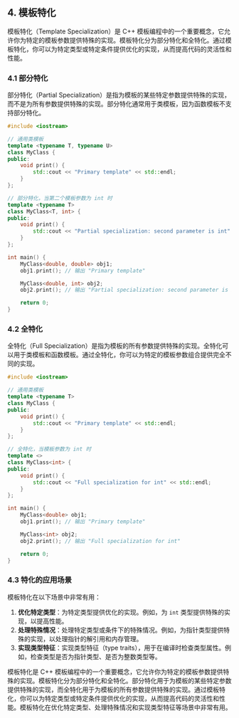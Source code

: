## 4. 模板特化

模板特化（Template Specialization）是 C++ 模板编程中的一个重要概念，它允许你为特定的模板参数提供特殊的实现。模板特化分为部分特化和全特化。通过模板特化，你可以为特定类型或特定条件提供优化的实现，从而提高代码的灵活性和性能。

### 4.1 部分特化

部分特化（Partial Specialization）是指为模板的某些特定参数提供特殊的实现，而不是为所有参数提供特殊的实现。部分特化通常用于类模板，因为函数模板不支持部分特化。

```cpp
#include <iostream>

// 通用类模板
template <typename T, typename U>
class MyClass {
public:
    void print() {
        std::cout << "Primary template" << std::endl;
    }
};

// 部分特化，当第二个模板参数为 int 时
template <typename T>
class MyClass<T, int> {
public:
    void print() {
        std::cout << "Partial specialization: second parameter is int" << std::endl;
    }
};

int main() {
    MyClass<double, double> obj1;
    obj1.print(); // 输出 "Primary template"

    MyClass<double, int> obj2;
    obj2.print(); // 输出 "Partial specialization: second parameter is int"

    return 0;
}
```

### 4.2 全特化

全特化（Full Specialization）是指为模板的所有参数提供特殊的实现。全特化可以用于类模板和函数模板。通过全特化，你可以为特定的模板参数组合提供完全不同的实现。

```cpp
#include <iostream>

// 通用类模板
template <typename T>
class MyClass {
public:
    void print() {
        std::cout << "Primary template" << std::endl;
    }
};

// 全特化，当模板参数为 int 时
template <>
class MyClass<int> {
public:
    void print() {
        std::cout << "Full specialization for int" << std::endl;
    }
};

int main() {
    MyClass<double> obj1;
    obj1.print(); // 输出 "Primary template"

    MyClass<int> obj2;
    obj2.print(); // 输出 "Full specialization for int"

    return 0;
}
```

### 4.3 特化的应用场景

模板特化在以下场景中非常有用：

1. **优化特定类型**：为特定类型提供优化的实现。例如，为 `int` 类型提供特殊的实现，以提高性能。
2. **处理特殊情况**：处理特定类型或条件下的特殊情况。例如，为指针类型提供特殊的实现，以处理指针的解引用和内存管理。
3. **实现类型特征**：实现类型特征（type traits），用于在编译时检查类型属性。例如，检查类型是否为指针类型、是否为整数类型等。

模板特化是 C++ 模板编程中的一个重要概念，它允许你为特定的模板参数提供特殊的实现。模板特化分为部分特化和全特化。部分特化用于为模板的某些特定参数提供特殊的实现，而全特化用于为模板的所有参数提供特殊的实现。通过模板特化，你可以为特定类型或特定条件提供优化的实现，从而提高代码的灵活性和性能。模板特化在优化特定类型、处理特殊情况和实现类型特征等场景中非常有用。